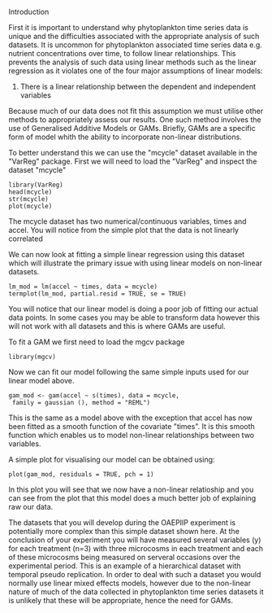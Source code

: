 Introduction

First it is important to understand why phytoplankton time series data is unique and the difficulties associated with the appropriate analysis of such datasets. It is uncommon for phytoplankton associated time series data e.g. nutrient concentrations over time, to follow linear relationships. This prevents the analysis of such data using linear methods such as the linear regression as it violates one of the four major assumptions of linear models:
 
  1. There is a linear relationship between the dependent and independent variables

Because much of our data does not fit this assumption we must utilise other methods to appropriately assess our results. One such method involves the use of Generalised Additive Models or GAMs. Briefly, GAMs are a specific form of model whith the ability to incorporate non-linear distributions.

To better understand this we can use the "mcycle" dataset available in the "VarReg" package. First we will need to load the "VarReg" and inspect the dataset "mcycle"

```{r, eval=TRUE,echo = FALSE}
library(VarReg)
head(mcycle)
str(mcycle)
plot(mcycle)
```
The mcycle dataset has two numerical/continuous variables, times and accel. You will notice from the simple plot that the data is not linearly correlated

We can now look at fitting a simple linear regression using this dataset which will illustrate the primary issue with using linear models on non-linear datasets.

```{r, eval=TRUE,echo = FALSE}
lm_mod = lm(accel ~ times, data = mcycle)
termplot(lm_mod, partial.resid = TRUE, se = TRUE)
```
You will notice that our linear model is doing a poor job of fitting our actual data points. In some cases you may be able to transform data however this will not work with all datasets and this is where GAMs are useful.

To fit a GAM we first need to load the mgcv package

```{r, eval=TRUE,echo = FALSE}
library(mgcv)
```
Now we can fit our model following the same simple inputs used for our linear model above.

```{r, eval=TRUE,echo = FALSE}
gam_mod <- gam(accel ~ s(times), data = mcycle,
 family = gaussian (), method = "REML")
```
This is the same as a model above with the exception that accel has now been fitted as a smooth function of the covariate "times". It is this smooth function which enables us to model non-linear relationships between two variables.

A simple plot for visualising our model can be obtained using:
```{r, eval=TRUE,echo = FALSE}
plot(gam_mod, residuals = TRUE, pch = 1)
```
In this plot you will see that we now have a non-linear relatioship and you can see from the plot that this model does a much better job of explaining raw our data.

The datasets that you will develop during the OAEPIIP experiment is potentially more complex than this simple dataset shown here. At the conclusion of your experiment you will have measured several variables (y) for each treatment (n=3) with three microcosms in each treatment and each of these microcosms being measured on serveral occasions over the experimental period.
This is an example of a hierarchical dataset with temporal pseudo replication. In order to deal with such a dataset you would normally use linear mixed effects models, however due to the non-linear nature of much of the data collected in phytoplankton time series datasets it is unlikely that these will be appropriate, hence the need for GAMs.

